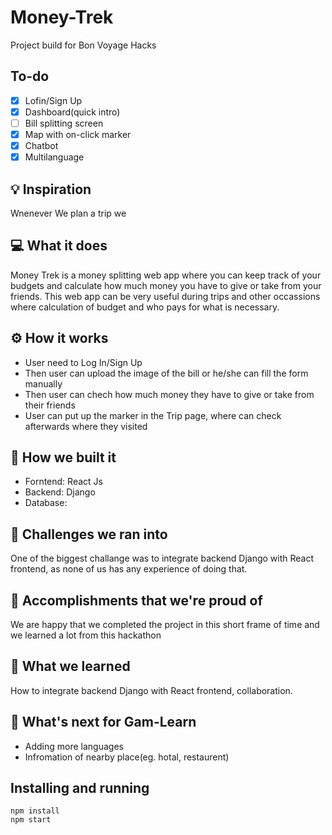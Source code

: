 # Money-Trek

Project build for Bon Voyage Hacks

## To-do

- [x] Lofin/Sign Up
- [x] Dashboard(quick intro)
- [ ] Bill splitting screen
- [x] Map with on-click marker
- [x] Chatbot
- [x] Multilanguage

## 💡 Inspiration

Wnenever We plan a trip we

## 💻 What it does

Money Trek is a money splitting web app where you can keep track of your budgets and calculate how much money you have to give or take from your friends. This web app can be very useful during trips and other occassions where calculation of budget and who pays for what is necessary.

## ⚙️ How it works

- User need to Log In/Sign Up
- Then user can upload the image of the bill or he/she can fill the form manually
- Then user can chech how much money they have to give or take from their friends
- User can put up the marker in the Trip page, where can check afterwards where they visited

## 🔨 How we built it

- Forntend: React Js
- Backend: Django
- Database:

## 🧠 Challenges we ran into

One of the biggest challange was to integrate backend Django with React frontend, as none of us has any experience of doing that.

## 🏅 Accomplishments that we're proud of

We are happy that we completed the project in this short frame of time and we learned a lot from this hackathon

## 📖 What we learned

How to integrate backend Django with React frontend, collaboration.

## 🚀 What's next for Gam-Learn

- Adding more languages
- Infromation of nearby place(eg. hotal, restaurent)

## Installing and running

```
npm install
npm start
```

